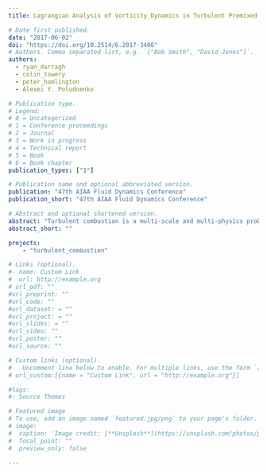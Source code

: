 ```yaml
---
title: Lagrangian Analysis of Vorticity Dynamics in Turbulent Premixed Flames

# Date first published.
date: "2017-06-02"
doi: "https://doi.org/10.2514/6.2017-3466"
# Authors. Comma separated list, e.g. `["Bob Smith", "David Jones"]`.
authors:
  - ryan_darragh
  - colin_towery
  - peter_hamlington
  - Alexei Y. Poludnenko

# Publication type.
# Legend:
# 0 = Uncategorized
# 1 = Conference proceedings
# 2 = Journal
# 3 = Work in progress
# 4 = Technical report
# 5 = Book
# 6 = Book chapter
publication_types: ["1"]

# Publication name and optional abbreviated version.
publication: "47th AIAA Fluid Dynamics Conference"
publication_short: "47th AIAA Fluid Dynamics Conference"

# Abstract and optional shortened version.
abstract: "Turbulent combustion is a multi-scale and multi-physics problem depending upon both chemical and fluid dynamic processes. These processes are often examined using an Eule- rian framework, but recently the Lagrangian framework, a long-time tool in non-reacting flow research, has become increasingly common for the study of turbulent combustion. The two analysis frameworks are in fact equivalent, with the only difference being a change in reference frame. In this study, a Lagrangian fluid parcel tracking algorithm is developed and validated, with the ultimate goal of analyzing enstrophy (i.e., vorticity magnitude) dynamics in premixed reacting flows. The algorithm and its subroutines are applied to two-dimensional analytic flows, forced and decaying three-dimensional non-reacting homo- geneous isotropic turbulence (HIT), and a three-dimensional premixed reacting flow in an unconfined domain. The analysis of vorticity dynamics in the premixed flame case is based on data from three dimensional direct numerical simulations (DNS) of a premixed hydrogen-air flame in a doubly periodic box. Vorticity budget terms are tracked along Lagrangian trajectories as fluid parcels travel through the flame, with particular focus on understanding the evolution of turbulence through the flame preheat and reaction zones."
abstract_short: ""

projects:
    - "turbulent_combustion"

# Links (optional).
#- name: Custom Link
#  url: http://example.org
# url_pdf: ""
#url_preprint: ""
#url_code: ""
#url_dataset: = ""
#url_project: = ""
#url_slides: = ""
#url_video: ""
#url_poster: ""
#url_source: ""

# Custom links (optional).
#   Uncomment line below to enable. For multiple links, use the form `[{...}, {...}, {...}]`.
# url_custom:[{name = "Custom Link", url = "http://example.org"}]

#tags:
#- Source Themes

# Featured image
# To use, add an image named `featured.jpg/png` to your page's folder.
# image:
#  caption: 'Image credit: [**Unsplash**](https://unsplash.com/photos/pLCdAaMFLTE)'
#  focal_point: ""
#  preview_only: false

---
```

